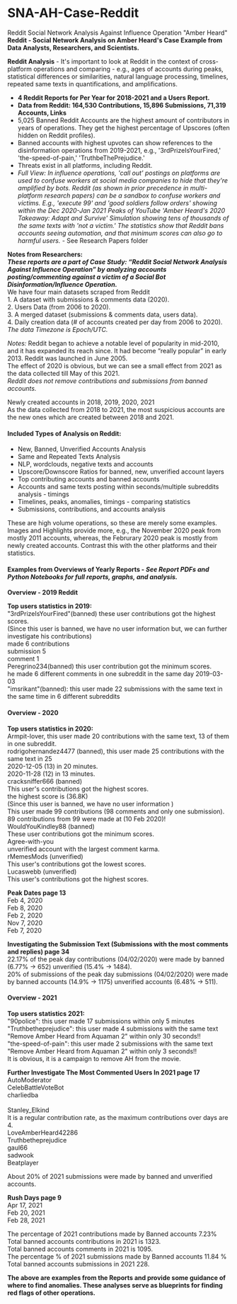 # SNA-AH-Case-Reddit 
Reddit Social Network Analysis Against Influence Operation "Amber Heard"
<br><b>Reddit - Social Network Analysis on Amber Heard's Case Example from Data Analysts, Researchers, and Scientists.</b>

<b>Reddit Analysis</b> - It's important to look at Reddit in the context of cross-platform operations and comparing - e.g., ages of accounts during peaks, statistical differences or similarities, natural language processing, timelines, repeated same texts in quantifications, and amplifications.
- <b>4 Reddit Reports for Per Year for 2018-2021 and a Users Report.
- Data from Reddit: 164,530 Contributions, 15,896 Submissions, 71,319 Accounts, Links</b>
- 5,025 Banned Reddit Accounts are the highest amount of contributors in years of operations. They get the highest percentage of Upscores (often hidden on Reddit profiles).
- Banned accounts with highest upvotes can show references to the disinformation operations from 2019-2021, e.g., '3rdPrizeIsYourFired,' 'the-speed-of-pain,' 'TruthbeThePrejudice.'
- Threats exist in all platforms, including Reddit.
- <i>Full View: In influence operations, 'call out' postings on platforms are used to confuse workers at social media companies to hide that they're amplified by bots. Reddit (as shown in prior precedence in multi-platform research papers) can be a sandbox to confuse workers and victims. E.g., 'execute 99' and 'good soldiers follow orders' showing within the Dec 2020-Jan 2021 Peaks of YouTube 'Amber Heard's 2020 Takeaway: Adapt and Survive' Simulation showing tens of thousands of the same texts with 'not a victim.' The statistics show that Reddit bans accounts seeing automation, and that minimum scores can also go to harmful users.</i> - See Research Papers folder

<b>Notes from Researchers: 
  <i><br>These reports are a part of Case Study: “Reddit Social Network Analysis Against Influence Operation” by analyzing accounts posting/commenting against a victim of a Social Bot Disinformation/Influence Operation.</b></i>
<br>We have four main datasets scraped from Reddit
<br>1. A dataset with submissions & comments data (2020).
<br>2. Users Data (from 2006 to 2020).
<br>3. A merged dataset (submissions & comments data, users data).
<br>4. Daily creation data (# of accounts created per day from 2006 to 2020).
<br><i>The data Timezone is Epoch/UTC.</i>

<i>Notes:</i> Reddit began to achieve a notable level of popularity in mid-2010, and it has expanded its reach since. It had become “really popular” in early 2013. Reddit was launched in June 2005. 
<br>The effect of 2020 is obvious, but we can see a small effect from 2021 as the data collected till May of this 2021.
<br><i>Reddit does not remove contributions and submissions from banned accounts.</i>

Newly created accounts in 2018, 2019, 2020, 2021
<br>As the data collected from 2018 to 2021, the most suspicious accounts are the new ones which are created between 2018 and 2021.

#### <b>Included Types of Analysis on Reddit:</b>
- New, Banned, Unverified Accounts Analysis
- Same and Repeated Texts Analysis
- NLP, wordclouds, negative texts and accounts
- Upscore/Downscore Ratios for banned, new, unverified account layers
- Top contributing accounts and banned accounts
- Accounts and same texts posting within seconds/multiple subreddits analysis - timings
- Timelines, peaks, anomalies, timings - comparing statistics
- Submissions, contributions, and accounts analysis

These are high volume operations, so these are merely some examples. Images and Highlights provide more, e.g., the November 2020 peak from mostly 2011 accounts, whereas, the Februrary 2020 peak is mostly from newly created accounts. Contrast this with the other platforms and their statistics.
#### <b>Examples from Overviews of Yearly Reports - <i>See Report PDFs and Python Notebooks for full reports, graphs, and analysis.</i></b>

<b>Overview - 2019 Reddit</b> 

<b>Top users statistics in 2019:</b>
<br>"3rdPrizeIsYourFired"(banned) these user contributions got the highest scores.
<br>(Since this user is banned, we have no user information but, we can further investigate his contributions)
<br>made 6 contributions
<br>submission 	5
<br>comment 	1
<br>Peregrino234(banned) this user contribution got the minimum scores.
<br>he made 6 different comments in one subreddit in the same day 2019-03-03
<br>"imsrikant"(banned): this user made 22 submissions with the same text in the same time in 6 different subreddits

#### <b>Overview - 2020</b>

<b>Top users statistics in 2020:</b>
<br>Armpit-lover, this user made 20 contributions with the same text, 13 of them in one subreddit.
<br>rodrigohernandez4477 (banned), this user made 25 contributions with the same text in 25
<br>2020-12-05 (13) in 20 minutes.
<br>2020-11-28 (12) in 13 minutes.
<br>cracksniffer666 (banned)
<br>This user's contributions got the highest scores.
<br>the highest score is (36.8K)
<br>(Since this user is banned, we have no user information )
<br>This user made 99 contributions (98 comments and only one submission).
<br>89 contributions from 99 were made at (10 Feb 2020)!
<br>WouldYouKindley88 (banned)
<br>These user contributions got the minimum scores.
<br>Agree-with-you
<br>unverified account with the largest comment karma.
<br>rMemesMods (unverified)
<br>This user's contributions got the lowest scores.
<br>Lucaswebb (unverified) 
<br>This user's contributions got the highest scores.

<b>Peak Dates	page 13</b>
<br>Feb 4, 2020
<br>Feb 8, 2020
<br>Feb 2, 2020
<br>Nov 7, 2020
<br>Feb 7, 2020

<b>Investigating the Submission Text (Submissions with the most comments and replies)	page 34</b>
<br>22.17% of the peak day contributions (04/02/2020) were made by banned (6.77% →  652) unverified (15.4% →   1484).
<br>20% of submissions of the peak day submissions (04/02/2020) were made by banned accounts (14.9% →  1175) unverified accounts (6.48% →  511).

#### <b>Overview - 2021</b>
<b>Top users statistics 2021:</b>
<br>"90police": this user made 17 submissions within only 5 minutes 
<br>"Truthbetheprejudice": this user made 4 submissions with the same text "Remove Amber Heard from Aquaman 2" within only 30 seconds!!
<br>"the-speed-of-pain": this user made 2 submissions with the same text "Remove Amber Heard from Aquaman 2" within only 3 seconds!!
<br>It is obvious, it is a campaign to remove AH from the movie. 

<b>Further Investigate The Most Commented Users In 2021	page 17</b>
<br>AutoModerator
<br>CelebBattleVoteBot
<br>charliedba	
<br>Stanley_Elkind
<br>It is a regular contribution rate, as the maximum contributions over days are 4.
<br>LoveAmberHeard42286
<br>Truthbetheprejudice
<br>gaul66
<br>sadwook
<br>Beatplayer

About 20% of 2021 submissions were made by banned and unverified accounts.

<b>Rush Days page 9</b>
<br>Apr 17, 2021
<br>Feb 20, 2021
<br>Feb 28, 2021

The percentage of 2021 contributions made by Banned accounts 7.23% 
<br>Total banned accounts contributions in 2021 is 1323.
<br>Total banned accounts comments in 2021 is 1095.
<br>The percentage % of 2021 submissions made by Banned accounts 11.84 %
<br>Total banned accounts submissions in 2021 228.

<b>The above are examples from the Reports and provide some guidance of where to find anomalies. These analyses serve as blueprints for finding red flags of other operations.</b>

